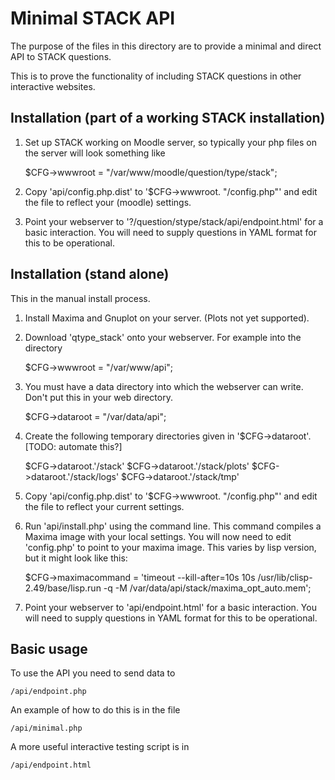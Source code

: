 # Minimal STACK API

The purpose of the files in this directory are to provide a minimal and direct API to STACK questions.

This is to prove the functionality of including STACK questions in other interactive websites.

## Installation (part of a working STACK installation)

1. Set up STACK working on Moodle server, so typically your php files on the server will look something like

    $CFG->wwwroot = "/var/www/moodle/question/type/stack";

2. Copy 'api/config.php.dist' to '$CFG->wwwroot. "/config.php"' and edit the file to reflect your (moodle) settings.
3. Point your webserver to '?/question/stype/stack/api/endpoint.html' for a basic interaction.  You will need to supply questions in YAML format for this to be operational.


## Installation (stand alone)

This in the manual install process.

1. Install Maxima and Gnuplot on your server.  (Plots not yet supported).
2. Download 'qtype_stack' onto your webserver.  For example into the directory

    $CFG->wwwroot = "/var/www/api";

3. You must have a data directory into which the webserver can write.  Don't put this in your web directory.

    $CFG->dataroot = "/var/data/api";

4. Create the following temporary directories given in '$CFG->dataroot'.  [TODO: automate this?]

    $CFG->dataroot.'/stack'
    $CFG->dataroot.'/stack/plots'
    $CFG->dataroot.'/stack/logs'
    $CFG->dataroot.'/stack/tmp'

5. Copy 'api/config.php.dist' to '$CFG->wwwroot. "/config.php"' and edit the file to reflect your current settings.
6. Run 'api/install.php' using the command line.  This command compiles a Maxima image with your local settings. You will now need to edit 'config.php' to point to your maxima image.  This varies by lisp version, but it might look like this:

    $CFG->maximacommand = 'timeout --kill-after=10s 10s /usr/lib/clisp-2.49/base/lisp.run -q -M /var/data/api/stack/maxima_opt_auto.mem';

7. Point your webserver to 'api/endpoint.html' for a basic interaction.  You will need to supply questions in YAML format for this to be operational.

## Basic usage

To use the API you need to send data to

    /api/endpoint.php

An example of how to do this is in the file

    /api/minimal.php

A more useful interactive testing script is in

    /api/endpoint.html

